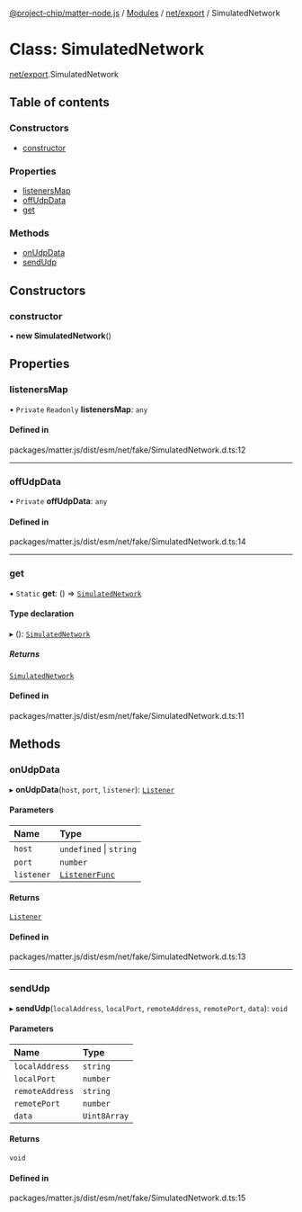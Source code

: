 [@project-chip/matter-node.js](../README.md) / [Modules](../modules.md) / [net/export](../modules/net_export.md) / SimulatedNetwork

# Class: SimulatedNetwork

[net/export](../modules/net_export.md).SimulatedNetwork

## Table of contents

### Constructors

- [constructor](net_export.SimulatedNetwork.md#constructor)

### Properties

- [listenersMap](net_export.SimulatedNetwork.md#listenersmap)
- [offUdpData](net_export.SimulatedNetwork.md#offudpdata)
- [get](net_export.SimulatedNetwork.md#get)

### Methods

- [onUdpData](net_export.SimulatedNetwork.md#onudpdata)
- [sendUdp](net_export.SimulatedNetwork.md#sendudp)

## Constructors

### constructor

• **new SimulatedNetwork**()

## Properties

### listenersMap

• `Private` `Readonly` **listenersMap**: `any`

#### Defined in

packages/matter.js/dist/esm/net/fake/SimulatedNetwork.d.ts:12

___

### offUdpData

• `Private` **offUdpData**: `any`

#### Defined in

packages/matter.js/dist/esm/net/fake/SimulatedNetwork.d.ts:14

___

### get

▪ `Static` **get**: () => [`SimulatedNetwork`](net_export.SimulatedNetwork.md)

#### Type declaration

▸ (): [`SimulatedNetwork`](net_export.SimulatedNetwork.md)

##### Returns

[`SimulatedNetwork`](net_export.SimulatedNetwork.md)

#### Defined in

packages/matter.js/dist/esm/net/fake/SimulatedNetwork.d.ts:11

## Methods

### onUdpData

▸ **onUdpData**(`host`, `port`, `listener`): [`Listener`](../interfaces/exports_common.Listener.md)

#### Parameters

| Name | Type |
| :------ | :------ |
| `host` | `undefined` \| `string` |
| `port` | `number` |
| `listener` | [`ListenerFunc`](../modules/net_export.md#listenerfunc) |

#### Returns

[`Listener`](../interfaces/exports_common.Listener.md)

#### Defined in

packages/matter.js/dist/esm/net/fake/SimulatedNetwork.d.ts:13

___

### sendUdp

▸ **sendUdp**(`localAddress`, `localPort`, `remoteAddress`, `remotePort`, `data`): `void`

#### Parameters

| Name | Type |
| :------ | :------ |
| `localAddress` | `string` |
| `localPort` | `number` |
| `remoteAddress` | `string` |
| `remotePort` | `number` |
| `data` | `Uint8Array` |

#### Returns

`void`

#### Defined in

packages/matter.js/dist/esm/net/fake/SimulatedNetwork.d.ts:15
